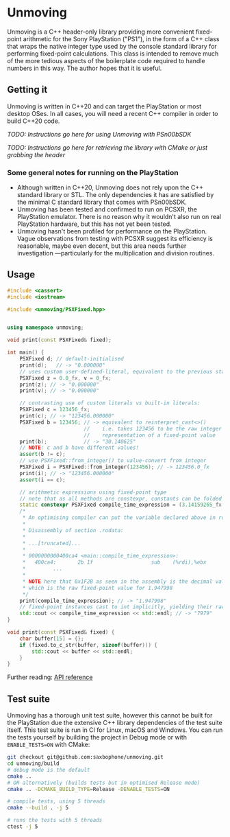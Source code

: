 # Unmoving

Unmoving is a C++ header-only library providing more convenient
fixed-point arithmetic for the Sony PlayStation ("PS1"), in the form of a
C++ class that wraps the native integer type used by the console standard
library for performing fixed-point calculations. This class is intended to
remove much of the more tedious aspects of the boilerplate code required to
handle numbers in this way. The author hopes that it is useful.

## Getting it

Unmoving is written in C++20 and can target the PlayStation or most desktop OSes.
In all cases, you will need a recent C++ compiler in order to build C++20 code.

_TODO: Instructions go here for using Unmoving with PSn00bSDK_

_TODO: Instructions go here for retrieving the library with CMake or just grabbing the header_

### Some general notes for running on the PlayStation

- Although written in C++20, Unmoving does not rely upon the C++ standard library or STL. The only dependencies it has are satisfied by the minimal C standard library that comes with PSn00bSDK.
- Unmoving has been tested and confirmed to run on PCSXR, the PlayStation emulator. There is no reason why it wouldn't also run on real PlayStation hardware, but this has not yet been tested.
- Unmoving hasn't been profiled for performance on the PlayStation. Vague observations from testing with PCSXR suggest its efficiency is reasonable, maybe even decent, but this area needs further investigation —particularly for the multiplication and division routines.

## Usage

```cpp
#include <cassert>
#include <iostream>

#include <unmoving/PSXFixed.hpp>


using namespace unmoving;

void print(const PSXFixed& fixed);

int main() {
    PSXFixed d; // default-initialised
    print(d);   // -> "0.000000"
    // uses custom user-defined-literal, equivalent to the previous statement
    PSXFixed z = 0.0_fx, v = 0_fx;
    print(z); // -> "0.000000"
    print(v); // -> "0.000000"

    // contrasting use of custom literals vs built-in literals:
    PSXFixed c = 123456_fx;
    print(c); // -> "123456.000000"
    PSXFixed b = 123456; // -> equivalent to reinterpret_cast<>()
                         //    i.e. takes 123456 to be the raw integer
                         //    representation of a fixed-point value
    print(b);            // -> "30.140625"
    // NOTE: c and b have different values!
    assert(b != c);
    // use PSXFixed::from_integer() to value-convert from integer
    PSXFixed i = PSXFixed::from_integer(123456); // -> 123456.0_fx
    print(i); // -> "123456.000000"
    assert(i == c);

    // arithmetic expressions using fixed-point type
    // note that as all methods are constexpr, constants can be folded at compile-time
    static constexpr PSXFixed compile_time_expression = (3.14159265_fx / 3) + 0.02_fx * 45;
    /*
     * An optimising compiler can put the variable declared above in rodata as a constant:
     *
     * Disassembly of section .rodata:
     * 
     * ...[truncated]...
     * 
     * 0000000000400ca4 <main::compile_time_expression>:
     *   400ca4:       2b 1f                   sub    (%rdi),%ebx
     *         ...
     *
     * NOTE here that 0x1F2B as seen in the assembly is the decimal value 7979
     * which is the raw fixed-point value for 1.947998
     */
    print(compile_time_expression); // -> "1.947998"
    // fixed-point instances cast to int implicitly, yielding their raw value:
    std::cout << compile_time_expression << std::endl; // -> "7979"
}

void print(const PSXFixed& fixed) {
    char buffer[15] = {};
    if (fixed.to_c_str(buffer, sizeof(buffer))) {
        std::cout << buffer << std::endl;
    }
}
```

Further reading: [API reference](https://saxbophone.com/unmoving/)

## Test suite

Unmoving has a thorough unit test suite, however this cannot be built for the PlayStation due the extensive C++ library dependencies of the test suite itself. This test suite is run in CI for Linux, macOS and Windows. You can run the tests yourself by building the project in Debug mode or with `ENABLE_TESTS=ON` with CMake:

```sh
git checkout git@github.com:saxbophone/unmoving.git
cd unmoving/build
# debug mode is the default
cmake ..
# OR alternatively (builds tests but in optimised Release mode)
cmake .. -DCMAKE_BUILD_TYPE=Release -DENABLE_TESTS=ON

# compile tests, using 5 threads
cmake --build . -j 5

# runs the tests with 5 threads
ctest -j 5
```
